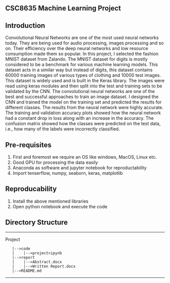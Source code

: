 ## CSC8635 Machine Learning Project

## Introduction
Convolutional Neural Networks are one of the most used neural networks today. They are being used for audio processing, images processing and so on. Their efficiency over the deep neural networks and low resource consumption made them so popular. In this project, I selected the fashion MNIST dataset from Zalando. The MNIST dataset for digits is mostly considered to be a benchmark for various machine learning models. This dataset acts in a similar way but instead of digits, this dataset contains 60000 training images of various types of clothing and 10000 test images. This dataset is widely used and is built in the Keras library. The images were read using keras modules and then split into the test and training sets to be validated by the CNN. The convolutional neural networks are one of the best and successful approaches to train an image dataset. I designed the CNN and trained the model on the training set and predicted the results for different classes. The results from the neural network were highly accurate. The training and validation accuracy plots showed how the neural network had a constant drop in loss along with an increase in the accuracy. The confusion matrix showed how the classes were predicted on the test data, i.e., how many of the labels were incorrectly classified.

## Pre-requisites
1. First and foremost we require an OS like windows, MacOS, Linux etc.
2. Good GPU for processing the data easily
3. Anaconda as software and jupyter notebook for reproductability
4. Import tenserflow, numpy, seaborn, keras, matplotlib

## Reproducability 
1. Install the above mentioned libraries 
2. Open python notebook and execute the code

## Directory Structure
---
Project

       |-->code
       |    |-->project>ipynb
       |-->report
       |    |-->Abstract.docx
       |    |-->Written Report.docx
       |-->README.md

---
